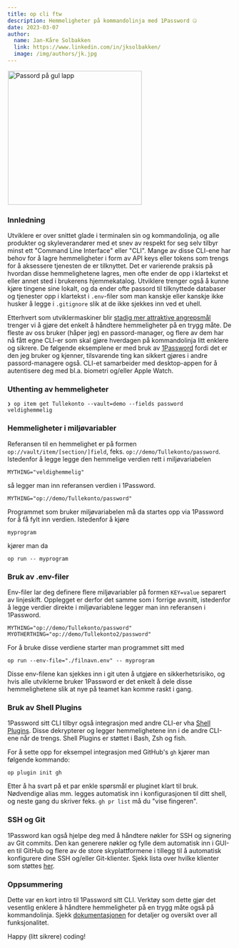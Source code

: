 ```yaml
---
title: op cli ftw
description: Hemmeligheter på kommandolinja med 1Password 🤐
date: 2023-03-07
author:
  name: Jan-Kåre Solbakken
  link: https://www.linkedin.com/in/jksolbakken/
  image: /img/authors/jk.jpg
---
```


<img src="/img/passwordnote.png" height="300px" style="border: 1px solid white" alt="Passord på gul lapp" title="Passord på gul lapp">

### Innledning

Utviklere er over snittet glade i terminalen sin og kommandolinja, og alle produkter og skyleverandører med et snev av respekt for seg selv tilbyr minst ett "Command Line Interface" eller "CLI". Mange av disse CLI-ene har behov for å lagre hemmeligheter i form av API keys eller tokens som trengs for å aksessere tjenesten de er tilknyttet. Det er varierende praksis på hvordan disse hemmelighetene lagres, men ofte ender de opp i klartekst et eller annet sted i brukerens hjemmekatalog. Utviklere trenger også å kunne kjøre tingene sine lokalt, og da ender ofte passord til tilknyttede databaser og tjenester opp i klartekst i `.env`-filer som man kanskje eller kanskje ikke husker å legge i `.gitignore` slik at de ikke sjekkes inn ved et uhell.

Etterhvert som utviklermaskiner blir [stadig mer attraktive angrepsmål](https://arstechnica.com/information-technology/2023/02/lastpass-hackers-infected-employees-home-computer-and-stole-corporate-vault/) trenger vi å gjøre det enkelt å håndtere hemmeligheter på en trygg måte. De fleste av oss bruker (håper jeg) en passord-manager, og flere av dem har nå fått egne CLI-er som skal gjøre hverdagen på kommandolinja litt enklere og sikrere. De følgende eksemplene er med bruk av [1Password](https://1password.com/downloads/command-line/) fordi det er den jeg bruker og kjenner, tilsvarende ting kan sikkert gjøres i andre passord-managere også. CLI-et samarbeider med desktop-appen for å autentisere deg med bl.a. biometri og/eller Apple Watch.

### Uthenting av hemmeligheter

```shell
❯ op item get Tullekonto --vault=demo --fields password
veldighemmelig
```

### Hemmeligheter i miljøvariabler

Referansen til en hemmelighet er på formen `op://vault/item/[section/]field`, feks. `op://demo/Tullekonto/password`. Istedenfor å legge legge den hemmelige verdien rett i miljøvariabelen

```shell
MYTHING="veldighemmelig"
```

så legger man inn referansen verdien i 1Password.

```shell
MYTHING="op://demo/Tullekonto/password"
```

Programmet som bruker miljøvariabelen må da startes opp via 1Password for å få fylt inn verdien. Istedenfor å kjøre

```shell
myprogram
```

kjører man da

```shell
op run -- myprogram
```

### Bruk av .env-filer

Env-filer lar deg definere flere miljøvariabler på formen `KEY=value` separert av linjeskift. Opplegget er derfor det samme som i forrige avsnitt, istedenfor å legge verdier direkte i miljøvariablene legger man inn referansen i 1Password.

```shell
MYTHING="op://demo/Tullekonto/password"
MYOTHERTHING="op://demo/Tullekonto2/password"
```

For å bruke disse verdiene starter man programmet sitt med

```shell
op run --env-file="./filnavn.env" -- myprogram
```

Disse env-filene kan sjekkes inn i git uten å utgjøre en sikkerhetsrisiko, og hvis alle utviklerne bruker 1Password er det enkelt å dele disse hemmelighetene slik at nye på teamet kan komme raskt i gang.

### Bruk av Shell Plugins

1Password sitt CLI tilbyr også integrasjon med andre CLI-er vha [Shell Plugins](https://developer.1password.com/docs/cli/shell-plugins/). Disse dekrypterer og legger hemmelighetene inn i de andre CLI-ene når de trengs. Shell Plugins er støttet i Bash, Zsh og fish.

For å sette opp for eksempel integrasjon med GitHub's `gh` kjører man følgende kommando:

```shell
op plugin init gh
```

Etter å ha svart på et par enkle spørsmål er pluginet klart til bruk. Nødvendige alias mm. legges automatisk inn i konfigurasjonen til ditt shell, og neste gang du skriver feks. `gh pr list` må du "vise fingeren".

### SSH og Git

1Password kan også hjelpe deg med å håndtere nøkler for SSH og signering av Git commits. Den kan generere nøkler og fylle dem automatisk inn i GUI-en til GitHub og flere av de store skyplattformene i tillegg til å automatisk konfigurere dine SSH og/eller Git-klienter. Sjekk lista over hvilke klienter som støttes [her](https://developer.1password.com/docs/ssh).

### Oppsummering

Dette var en kort intro til 1Password sitt CLI. Verktøy som dette gjør det vesentlig enklere å håndtere hemmeligheter på en trygg måte også på kommandolinja. Sjekk [dokumentasjonen](https://developer.1password.com/docs/cli/get-started/) for detaljer og oversikt over all funksjonalitet.

Happy (litt sikrere) coding!
